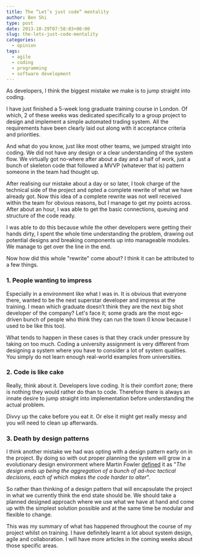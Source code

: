 ```yaml
---
title: The “Let’s just code” mentality
author: Ben Shi
type: post
date: 2013-10-29T07:58:03+00:00
slug: the-lets-just-code-mentality
categories:
  - opinion
tags:
  - agile
  - coding
  - programming
  - software development
---
```


As developers, I think the biggest mistake we make is to jump straight into coding.

I have just finished a 5-week long graduate training course in London. Of which, 2 of these weeks was dedicated specifically to a group project to design and implement a simple automated trading system. All the requirements have been clearly laid out along with it acceptance criteria and priorities.

And what do you know, just like most other teams, we jumped straight into coding. We did not have any design or a clear understanding of the system flow. We virtually got no-where after about a day and a half of work, just a bunch of skeleton code that followed a MVVP (whatever that is) pattern someone in the team had thought up.

After realising our mistake about a day or so later, I took charge of the technical side of the project and opted a complete rewrite of what we have already got. Now this idea of a complete rewrite was not well received within the team for obvious reasons, but I manage to get my points across. After about an hour, I was able to get the basic connections, queuing and structure of the code ready.

I was able to do this because while the other developers were getting their hands dirty, I spent the whole time understanding the problem, drawing out potential designs and breaking components up into manageable modules. We manage to get over the line in the end.

Now how did this whole "rewrite" come about? I think it can be attributed to a few things.

### 1. People wanting to impress

Especially in a environment like what I was in. It is obvious that everyone there, wanted to be the next superstar developer and impress at the training. I mean which graduate doesn’t think they are the next big shot developer of the company? Let's face it; some grads are the most ego-driven bunch of people who think they can run the town (I know because I used to be like this too).

What tends to happen in these cases is that they crack under pressure by taking on too much. Coding a university assignment is very different from designing a system where you have to consider a lot of system qualities. You simply do not learn enough real-world examples from universities.

### 2. Code is like cake

Really, think about it. Developers love coding. It is their comfort zone; there is nothing they would rather do than to code. Therefore there is always an innate desire to jump straight into implementation before understanding the actual problem.

Divvy up the cake before you eat it. Or else it might get really messy and you will need to clean up afterwards.

### 3. Death by design patterns

I think another mistake we had was opting with a design pattern early on in the project. By doing so with out proper planning the system will grow in a evolutionary design environment where Martin Fowler [defined][1] it as "_The design ends up being the aggregation of a bunch of ad-hoc tactical decisions, each of which makes the code harder to alter_".

So rather than thinking of a design pattern that will encapsulate the project in what we currently think the end state should be. We should take a planned designed approach where we use what we have at hand and come up with the simplest solution possible and at the same time be modular and flexible to change.

This was my summary of what has happened throughout the course of my project whilst on training. I have definitely learnt a lot about system design, agile and collaboration. I will have more articles in the coming weeks about those specific areas.

[1]: https://martinfowler.com/articles/designDead.html#PlannedAndEvolutionaryDesign
